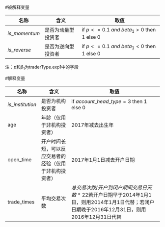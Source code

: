 #被解释变量

| 名称           | 含义               | 取值                                     |
| -------------- | ------------------ | ---------------------------------------- |
| $is\_momentum$ | 是否为动量型投资者 | if $p<=0.1\ and\ beta_1>0$ then 1 else 0 |
| $is\_reverse$  | 是否为逆向型投资者 | if $p<=0.1\ and\ beta_1<0$ then 1 else 0 |

注：$p$和$\beta_1$为traderType.exp1中的字段

#解释变量

| 名称              | 含义                                                     | 取值                                                         |
| ----------------- | -------------------------------------------------------- | ------------------------------------------------------------ |
| $is\_institution$ | 是否为机构投资者                                         | if $account\_head\_type=3$ then 1 else 0                     |
| age               | 年龄（仅用于非机构投资者）                               | 2017年减去出生年                                             |
| open_time         | 开户时间长短，可以反应交易者的经验（仅用于非机构投资者） | 2017年1月1日减去开户日期                                     |
| trade_times       | 平均交易次数                                             | $总交易次数 / 开户到闭户期间交易日天数*22$若开户日期早于2014年1月1日，则用2014年1月1日代替；若闭户日期晚于2016年12月31日，则用2016年12月31日代替 |

